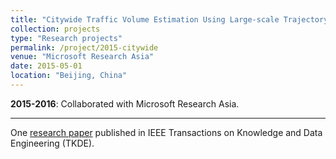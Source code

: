 ```yaml
---
title: "Citywide Traffic Volume Estimation Using Large-scale Trajectory Data"
collection: projects
type: "Research projects"
permalink: /project/2015-citywide
venue: "Microsoft Research Asia"
date: 2015-05-01
location: "Beijing, China"
---
```

<b>2015-2016</b>: Collaborated with Microsoft Research Asia. 

---

One [research paper](http://zhanxianyuan.xyz//publication/2016-Citywide_traffic_volume_estimation-TKDE) published in IEEE Transactions on Knowledge and Data Engineering (TKDE).

